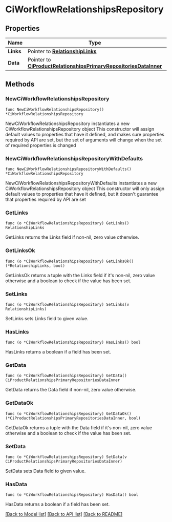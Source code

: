 # CiWorkflowRelationshipsRepository

## Properties

Name | Type | Description | Notes
------------ | ------------- | ------------- | -------------
**Links** | Pointer to [**RelationshipLinks**](RelationshipLinks.md) |  | [optional] 
**Data** | Pointer to [**CiProductRelationshipsPrimaryRepositoriesDataInner**](CiProductRelationshipsPrimaryRepositoriesDataInner.md) |  | [optional] 

## Methods

### NewCiWorkflowRelationshipsRepository

`func NewCiWorkflowRelationshipsRepository() *CiWorkflowRelationshipsRepository`

NewCiWorkflowRelationshipsRepository instantiates a new CiWorkflowRelationshipsRepository object
This constructor will assign default values to properties that have it defined,
and makes sure properties required by API are set, but the set of arguments
will change when the set of required properties is changed

### NewCiWorkflowRelationshipsRepositoryWithDefaults

`func NewCiWorkflowRelationshipsRepositoryWithDefaults() *CiWorkflowRelationshipsRepository`

NewCiWorkflowRelationshipsRepositoryWithDefaults instantiates a new CiWorkflowRelationshipsRepository object
This constructor will only assign default values to properties that have it defined,
but it doesn't guarantee that properties required by API are set

### GetLinks

`func (o *CiWorkflowRelationshipsRepository) GetLinks() RelationshipLinks`

GetLinks returns the Links field if non-nil, zero value otherwise.

### GetLinksOk

`func (o *CiWorkflowRelationshipsRepository) GetLinksOk() (*RelationshipLinks, bool)`

GetLinksOk returns a tuple with the Links field if it's non-nil, zero value otherwise
and a boolean to check if the value has been set.

### SetLinks

`func (o *CiWorkflowRelationshipsRepository) SetLinks(v RelationshipLinks)`

SetLinks sets Links field to given value.

### HasLinks

`func (o *CiWorkflowRelationshipsRepository) HasLinks() bool`

HasLinks returns a boolean if a field has been set.

### GetData

`func (o *CiWorkflowRelationshipsRepository) GetData() CiProductRelationshipsPrimaryRepositoriesDataInner`

GetData returns the Data field if non-nil, zero value otherwise.

### GetDataOk

`func (o *CiWorkflowRelationshipsRepository) GetDataOk() (*CiProductRelationshipsPrimaryRepositoriesDataInner, bool)`

GetDataOk returns a tuple with the Data field if it's non-nil, zero value otherwise
and a boolean to check if the value has been set.

### SetData

`func (o *CiWorkflowRelationshipsRepository) SetData(v CiProductRelationshipsPrimaryRepositoriesDataInner)`

SetData sets Data field to given value.

### HasData

`func (o *CiWorkflowRelationshipsRepository) HasData() bool`

HasData returns a boolean if a field has been set.


[[Back to Model list]](../README.md#documentation-for-models) [[Back to API list]](../README.md#documentation-for-api-endpoints) [[Back to README]](../README.md)


